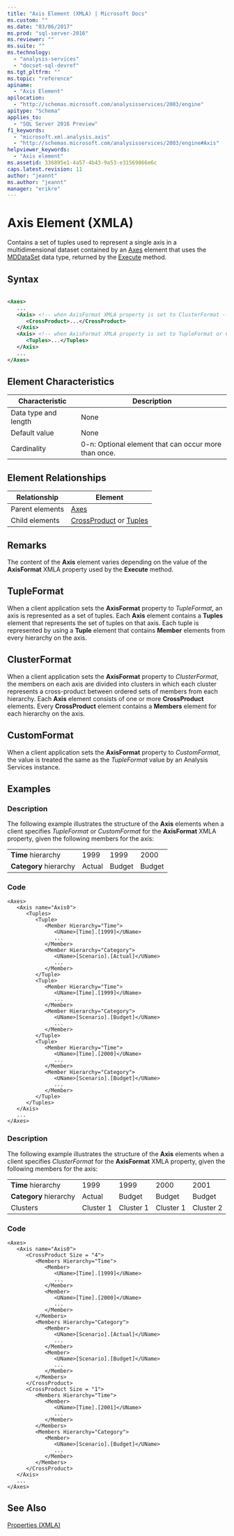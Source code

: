```yaml
---
title: "Axis Element (XMLA) | Microsoft Docs"
ms.custom: ""
ms.date: "03/06/2017"
ms.prod: "sql-server-2016"
ms.reviewer: ""
ms.suite: ""
ms.technology: 
  - "analysis-services"
  - "docset-sql-devref"
ms.tgt_pltfrm: ""
ms.topic: "reference"
apiname: 
  - "Axis Element"
apilocation: 
  - "http://schemas.microsoft.com/analysisservices/2003/engine"
apitype: "Schema"
applies_to: 
  - "SQL Server 2016 Preview"
f1_keywords: 
  - "microsoft.xml.analysis.axis"
  - "http://schemas.microsoft.com/analysisservices/2003/engine#Axis"
helpviewer_keywords: 
  - "Axis element"
ms.assetid: 336895e1-4a57-4b43-9a53-e31569866e6c
caps.latest.revision: 11
author: "jeannt"
ms.author: "jeannt"
manager: "erikre"
---
```

# Axis Element (XMLA)
  Contains a set of tuples used to represent a single axis in a multidimensional dataset contained by an [Axes](../../../analysis-services/xmla/xml-elements-properties/axes-element-xmla.md) element that uses the [MDDataSet](../../../analysis-services/xmla/xml-data-types/mddataset-data-type-xmla.md) data type, returned by the [Execute](../../../analysis-services/xmla/xml-elements-methods-execute.md) method.  
  
## Syntax  
  
```xml  
  
<Axes>  
   ...  
   <Axis> <!-- when AxisFormat XMLA property is set to ClusterFormat -->  
      <CrossProduct>...</CrossProduct>  
   </Axis>  
   <Axis> <!-- when AxisFormat XMLA property is set to TupleFormat or CustomFormat -->  
      <Tuples>...</Tuples>  
   </Axis>  
   ...  
</Axes>  
```  
  
## Element Characteristics  
  
|Characteristic|Description|  
|--------------------|-----------------|  
|Data type and length|None|  
|Default value|None|  
|Cardinality|0-n: Optional element that can occur more than once.|  
  
## Element Relationships  
  
|Relationship|Element|  
|------------------|-------------|  
|Parent elements|[Axes](../../../analysis-services/xmla/xml-elements-properties/axes-element-xmla.md)|  
|Child elements|[CrossProduct](../../../analysis-services/xmla/xml-elements-properties/crossproduct-element-xmla.md) or [Tuples](../../../analysis-services/xmla/xml-elements-properties/tuples-element-xmla.md)|  
  
## Remarks  
 The content of the **Axis** element varies depending on the value of the **AxisFormat** XMLA property used by the **Execute** method.  
  
## TupleFormat  
 When a client application sets the **AxisFormat** property to *TupleFormat*, an axis is represented as a set of tuples. Each **Axis** element contains a **Tuples** element that represents the set of tuples on that axis. Each tuple is represented by using a **Tuple** element that contains **Member** elements from every hierarchy on the axis.  
  
## ClusterFormat  
 When a client application sets the **AxisFormat** property to *ClusterFormat*, the members on each axis are divided into clusters in which each cluster represents a cross-product between ordered sets of members from each hierarchy. Each **Axis** element consists of one or more **CrossProduct** elements. Every **CrossProduct** element contains a **Members** element for each hierarchy on the axis.  
  
## CustomFormat  
 When a client application sets the **AxisFormat** property to *CustomFormat*, the value is treated the same as the *TupleFormat* value by an Analysis Services instance.  
  
## Examples  
  
### Description  
 The following example illustrates the structure of the **Axis** elements when a client specifies *TupleFormat* or *CustomFormat* for the **AxisFormat** XMLA property, given the following members for the axis:  
  
|||||  
|-|-|-|-|  
|**Time** hierarchy|1999|1999|2000|  
|**Category** hierarchy|Actual|Budget|Budget|  
  
### Code  
  
```  
<Axes>  
   <Axis name="Axis0">  
      <Tuples>  
         <Tuple>  
            <Member Hierarchy="Time">  
               <UName>[Time].[1999]</UName>  
               ...  
            </Member>  
            <Member Hierarchy="Category">  
               <UName>[Scenario].[Actual]</UName>  
               ...  
            </Member>  
         </Tuple>  
         <Tuple>  
            <Member Hierarchy="Time">  
               <UName>[Time].[1999]</UName>  
               ...  
            </Member>  
            <Member Hierarchy="Category">  
               <UName>[Scenario].[Budget]</UName>  
               ...  
            </Member>  
         </Tuple>  
         <Tuple>  
            <Member Hierarchy="Time">  
               <UName>[Time].[2000]</UName>  
               ...  
            </Member>  
            <Member Hierarchy="Category">  
               <UName>[Scenario].[Budget]</UName>  
               ...  
            </Member>  
         </Tuple>  
      </Tuples>  
   </Axis>  
   ...  
</Axes>  
```  
  
### Description  
 The following example illustrates the structure of the **Axis** elements when a client specifies *ClusterFormat* for the **AxisFormat** XMLA property, given the following members for the axis:  
  
||||||  
|-|-|-|-|-|  
|**Time** hierarchy|1999|1999|2000|2001|  
|**Category** hierarchy|Actual|Budget|Budget|Budget|  
|Clusters|Cluster 1|Cluster 1|Cluster 1|Cluster 2|  
  
### Code  
  
```  
<Axes>  
   <Axis name="Axis0">  
      <CrossProduct Size = "4">  
         <Members Hierarchy="Time">  
            <Member>  
               <UName>[Time].[1999]</UName>  
               ...  
            </Member>  
            <Member>  
               <UName>[Time].[2000]</UName>  
               ...  
            </Member>  
         </Members>  
         <Members Hierarchy="Category">  
            <Member>  
               <UName>[Scenario].[Actual]</UName>  
               ...  
            </Member>  
            <Member>  
               <UName>[Scenario].[Budget]</UName>  
               ...  
            </Member>  
         </Members>  
      </CrossProduct>  
      <CrossProduct Size = "1">  
         <Members Hierarchy="Time">  
            <Member>  
               <UName>[Time].[2001]</UName>  
               ...  
            </Member>  
         </Members>  
         <Members Hierarchy="Category">  
            <Member>  
               <UName>[Scenario].[Budget]</UName>  
               ...  
            </Member>  
         </Members>  
      </CrossProduct>  
   </Axis>  
   ...  
</Axes>  
```  
  
## See Also  
 [Properties &#40;XMLA&#41;](../../../analysis-services/xmla/xml-elements-properties/xml-elements-properties.md)  
  
  